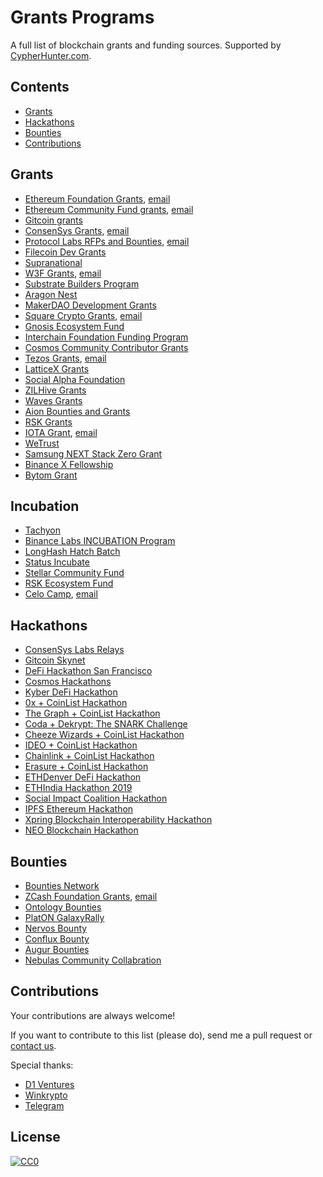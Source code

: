 # Grants Programs

A full list of blockchain grants and funding sources. Supported by [CypherHunter.com](http://cypherhunter.com).


## Contents

- [Grants](#grants)
- [Hackathons](#hackathons)
- [Bounties](#bounties)
- [Contributions](#contributions)


<a name="grants" />

## Grants

- [Ethereum Foundation Grants](https://github.com/hackermoonio/grants/blob/master/ethereum-foundation-grants.md), [email](mailto:grants@ethereum.org)
- [Ethereum Community Fund grants](https://ecfnetwork2.wpengine.com/supporting-projects/), [email](mailto:qj@ecf.network)
- [Gitcoin grants](https://gitcoin.co/grants/)
- [ConsenSys Grants](https://consensys.net/grants/), [email](mailto:grants@consensys.net)
- [Protocol Labs RFPs and Bounties](https://github.com/protocol/research-RFPs), [email](mailto:rfp@protocol.ai)
- [Filecoin Dev Grants](https://github.com/filecoin-project/devgrants)
- [Supranational](https://github.com/supranational)
- [W3F Grants](https://medium.com/web3foundation/tagged/grant), [email](mailto:grants@web3.foundation)
- [Substrate Builders Program](https://www.parity.io/substrate-builders-program/)
- [Aragon Nest](https://github.com/aragon/nest)
- [MakerDAO Development Grants](https://grants.makerdao.com/)
- [Square Crypto Grants](https://medium.com/@squarecrypto/square-crypto-grants-for-everybody-93d614f5fd0e), [email](mailto:grants@squarecrypto.org)
- [Gnosis Ecosystem Fund](https://github.com/gnosis/GECO)
- [Interchain Foundation Funding Program](https://github.com/interchainio/funding/tree/master/projects)
- [Cosmos Community Contributor Grants](https://blog.cosmos.network/cosmos-community-contributor-grants-75e24532c261)
- [Tezos Grants](https://tezos.foundation/news/announcing-third-cohort-of-tezos-ecosystem-grants), [email](mailto:grants@tezos.com)
- [LatticeX Grants](https://latticex.foundation/grants)
- [Social Alpha Foundation](https://www.socialalphafoundation.org/saf-grantee/)
- [ZILHive Grants](https://zilliqa.com/zilhive)
- [Waves Grants](https://waveslabs.com/grants)
- [Aion Bounties and Grants](https://theoan.com/)
- [RSK Grants](https://developers.rsk.co/grants/)
- [IOTA Grant](https://coordicide.iota.org/grants), [email](mailto:grants.research@iota.org)
- [WeTrust](https://grants.wetrust.io/)
- [Samsung NEXT Stack Zero Grant](https://samsungnext.com/whats-next/category/podcasts/decentralization-samsung-next-stack-zero-grant-recipients/)
- [Binance X Fellowship](https://binancex.dev/fellowship.html)
- [Bytom Grant](https://bytom.io/bytomgrant/)

<a name="incubation" />

## Incubation

- [Tachyon](https://labs.consensys.net/tachyon/)
- [Binance Labs INCUBATION Program](https://www.binancelabs.co/)
- [LongHash Hatch Batch](https://www.longhashventures.com/incubation/)
- [Status Incubate](https://our.status.im/tag/incubate/)
- [Stellar Community Fund](https://stellarcommunity.fund/)
- [RSK Ecosystem Fund](https://fund.rsk.co/)
- [Celo Camp](https://www.celocamp.com/), [email](mailto:alon@upright.gg)

<a name="hackathons" />

## Hackathons

- [ConsenSys Labs Relays](https://labs.consensys.net/relays/)
- [Gitcoin Skynet](https://gitcoin.co/hackathon/skynet)
- [DeFi Hackathon San Francisco](https://hackathon.sfblockchainweek.io/)
- [Cosmos Hackathons](https://blog.cosmos.network/tagged/hackathons)
- [Kyber DeFi Hackathon](https://blog.kyber.network/kyberdefi-hackathon-meet-the-winners-bea5bc9ec983)
- [0x + CoinList Hackathon](https://coinlist.co/build/0x)
- [The Graph + CoinList Hackathon](https://coinlist.co/build/the-graph)
- [Coda + Dekrypt: The SNARK Challenge](https://coinlist.co/build/coda)
- [Cheeze Wizards + CoinList Hackathon](https://coinlist.co/build/cheezewizards)
- [IDEO + CoinList Hackathon](https://coinlist.co/build/ideo/)
- [Chainlink + CoinList Hackathon](https://coinlist.co/build/chainlink/)
- [Erasure + CoinList Hackathon](https://coinlist.co/build/erasure)
- [ETHDenver DeFi Hackathon](https://alchemy-xdai.daostack.io/dao/0xe248a76a4a84667c859eb51b9af6dea29e52f139/crx/proposal/0xc2584683cbf5f10af39fb2b79b62ff967608a9e179241e0fce9c8f6dbd6a579a)
- [ETHIndia Hackathon 2019](https://blog.kyber.network/ethindia-2019-recap-af41c655a73c)
- [Social Impact Coalition Hackathon](https://media.consensys.net/announcing-the-winners-of-the-bsic-hackathon-808e0e1eb339)
- [IPFS Ethereum Hackathon](https://media.consensys.net/ipfs-ethereum-hackathon-results-d6b90b34286f)
- [Xpring Blockchain Interoperability Hackathon](https://xpring-hack.devfolio.co/)
- [NEO Blockchain Hackathon](https://github.com/neo-ngd/Hackathon)

<a name="bounties" />

## Bounties

- [Bounties Network](https://explorer.bounties.network/explorer)
- [ZCash Foundation Grants](https://www.zfnd.org/grants/), [email](mailto:contact@zfnd.org)
- [Ontology Bounties](https://bounty.ont.io/)
- [PlatON GalaxyRally](https://platon.network/galaxy/)
- [Nervos Bounty](https://bounty.nervos.org/)
- [Conflux Bounty](https://bounty.conflux-chain.org/)
- [Augur Bounties](https://github.com/AugurProject/augur-bounties)
- [Nebulas Community Collabration](https://go.nebulas.io/projects)

<a name="contributions" />

## Contributions

Your contributions are always welcome!

If you want to contribute to this list (please do), send me a pull request or [contact us](mailto:hello@cypherhunter.com).

Special thanks:
* [D1 Ventures](http://d1.ventures)
* [Winkrypto](http://winkrypto.com)
* [Telegram](https://t.me/)

## License

[![CC0](https://mirrors.creativecommons.org/presskit/buttons/88x31/svg/cc-zero.svg)](https://creativecommons.org/publicdomain/zero/1.0/)
